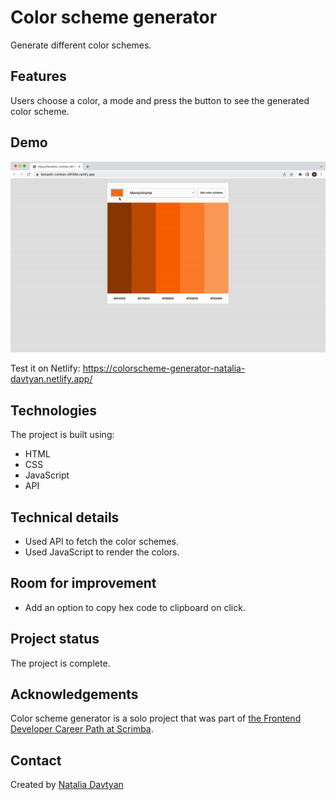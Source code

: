 # Color scheme generator

Generate different color schemes.

## Features
Users choose a color, a mode and press the button to see the generated color scheme.

## Demo
![The demonstration](./color-scheme-generator.gif)

Test it on Netlify: https://colorscheme-generator-natalia-davtyan.netlify.app/

## Technologies
The project is built using:
* HTML
* CSS
* JavaScript
* API

## Technical details
* Used API to fetch the color schemes.
* Used JavaScript to render the colors.

## Room for improvement
* Add an option to copy hex code to clipboard on click.

## Project status
The project is complete.

## Acknowledgements
Color scheme generator is a solo project that was part of [the Frontend Developer Career Path at Scrimba](https://scrimba.com/learn/frontend).

## Contact
Created by [Natalia Davtyan](https://github.com/nataliadavtyan)
